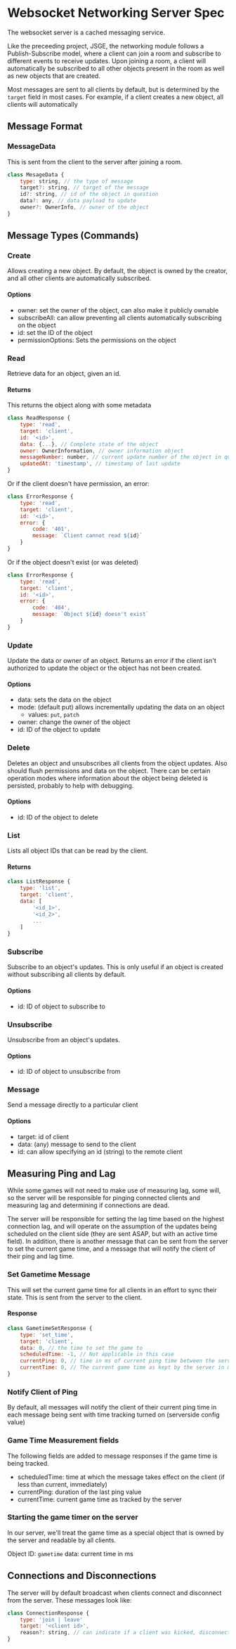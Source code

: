 # Websocket Networking Server Spec

The websocket server is a cached messaging service.

Like the preceeding project, JSGE, the networking module follows a Publish-Subscribe model, where a client can join a room and subscribe to different events to receive updates. Upon joining a room, a client will automatically be subscribed to all other objects present in the room as well as new objects that are created.

Most messages are sent to all clients by default, but is determined by the `target` field in most cases. For example, if a client creates a new object, all clients will automatically

## Message Format

### MessageData

This is sent from the client to the server after joining a room.

```js
class MesageData {
    type: string, // the type of message
    target?: string, // target of the message
    id?: string, // id of the object in question
    data?: any, // data payload to update
    owner?: OwnerInfo, // owner of the object
}
```

## Message Types (Commands)

### Create

Allows creating a new object. By default, the object is owned by the creator, and all other clients are automatically subscribed.

#### Options

- owner: set the owner of the object, can also make it publicly ownable
- subscribeAll: can allow preventing all clients automatically subscribing on the object
- id: set the ID of the object
- permissionOptions: Sets the permissions on the object

### Read

Retrieve data for an object, given an id.

#### Returns

This returns the object along with some metadata

```js
class ReadResponse {
    type: 'read',
    target: 'client',
    id: '<id>',
    data: {...}, // Complete state of the object
    owner: OwnerInformation, // owner information object
    messageNumber: number, // current update number of the object in question
    updatedAt: 'timestamp', // timestamp of last update
}
```

Or if the client doesn't have permission, an error:

```js
class ErrorResponse {
    type: 'read',
    target: 'client',
    id: '<id>',
    error: {
        code: '401',
        message: `Client cannot read ${id}`
    }
}
```

Or if the object doesn't exist (or was deleted)

```js
class ErrorResponse {
    type: 'read',
    target: 'client',
    id: '<id>',
    error: {
        code: '404',
        message: `Object ${id} doesn't exist`
    }
}
```

### Update

Update the data or owner of an object. Returns an error if the client isn't authorized to update the object or the object has not been created.

#### Options

- data: sets the data on the object
- mode: (default put) allows incrementally updating the data on an object
    - values: `put`, `patch`
- owner: change the owner of the object
- id: ID of the object to update

### Delete

Deletes an object and unsubscribes all clients from the object updates. Also should flush permissions and data on the object. There can be certain operation modes where information about the object being deleted is persisted, probably to help with debugging.

#### Options

- id: ID of the object to delete

### List

Lists all object IDs that can be read by the client.

#### Returns

```js
class ListResponse {
    type: 'list',
    target: 'client',
    data: [
        '<id_1>',
        '<id_2>',
        ...
    ]
}
```

### Subscribe

Subscribe to an object's updates. This is only useful if an object is created without subscribing all clients by default.

#### Options

- id: ID of object to subscribe to

### Unsubscribe

Unsubscribe from an object's updates.

#### Options

- id: ID of object to unsubscribe from

### Message

Send a message directly to a particular client

#### Options

- target: id of client
- data: (any) message to send to the client
- id: can allow specifying an id (string) to the remote client

## Measuring Ping and Lag

While some games will not need to make use of measuring lag, some will, so the server will be responsible for pinging connected clients and measuring lag and determining if connections are dead.

The server will be responsible for setting the lag time based on the highest connection lag, and will operate on the assumption of the updates being scheduled on the client side (they are sent ASAP, but with an active time field). In addition, there is another message that can be sent from the server to set the current game time, and a message that will notify the client of their ping and lag time.

### Set Gametime Message

This will set the current game time for all clients in an effort to sync their state. This is sent from the server to the client.

#### Response

```js
class GametimeSetResponse {
    type: 'set_time',
    target: 'client',
    data: 0, // the time to set the game to
    scheduledTime: -1, // Not applicable in this case
    currentPing: 0, // time in ms of current ping time between the server and client
    currentTime: 0, // The current game time as kept by the server in ms
}
```

### Notify Client of Ping

By default, all messages will notify the client of their current ping time in each message being sent with time tracking turned on (serverside config value)

### Game Time Measurement fields

The following fields are added to message responses if the game time is being tracked.

- scheduledTime: time at which the message takes effect on the client (if less than current, immediately)
- currentPing: duration of the last ping value
- currentTime: current game time as tracked by the server

### Starting the game timer on the server

In our server, we'll treat the game time as a special object that is owned by the server and readable by all clients.

Object ID: `gametime`
data: current time in ms

## Connections and Disconnections

The server will by default broadcast when clients connect and disconnect from the server. These messages look like:

```js
class ConnectionResponse {
    type: 'join | leave'
    target: '<client id>',
    reason?: string, // can indicate if a client was kicked, disconnected due to lag, or left on their own accord
}
```
